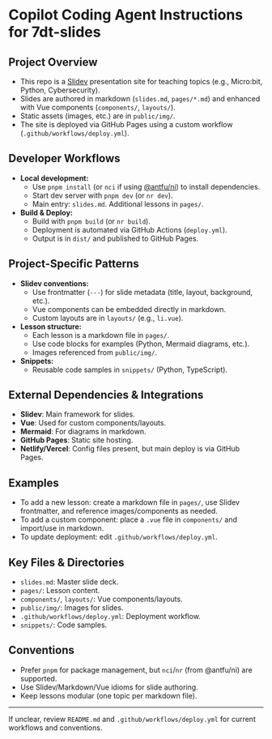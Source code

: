 # Copilot Coding Agent Instructions for 7dt-slides

## Project Overview
- This repo is a [Slidev](https://github.com/slidevjs/slidev) presentation site for teaching topics (e.g., Micro:bit, Python, Cybersecurity).
- Slides are authored in markdown (`slides.md`, `pages/*.md`) and enhanced with Vue components (`components/`, `layouts/`).
- Static assets (images, etc.) are in `public/img/`.
- The site is deployed via GitHub Pages using a custom workflow (`.github/workflows/deploy.yml`).

## Developer Workflows
- **Local development:**
  - Use `pnpm install` (or `nci` if using [@antfu/ni](https://github.com/antfu/ni)) to install dependencies.
  - Start dev server with `pnpm dev` (or `nr dev`).
  - Main entry: `slides.md`. Additional lessons in `pages/`.
- **Build & Deploy:**
  - Build with `pnpm build` (or `nr build`).
  - Deployment is automated via GitHub Actions (`deploy.yml`).
  - Output is in `dist/` and published to GitHub Pages.

## Project-Specific Patterns
- **Slidev conventions:**
  - Use frontmatter (`---`) for slide metadata (title, layout, background, etc.).
  - Vue components can be embedded directly in markdown.
  - Custom layouts are in `layouts/` (e.g., `li.vue`).
- **Lesson structure:**
  - Each lesson is a markdown file in `pages/`.
  - Use code blocks for examples (Python, Mermaid diagrams, etc.).
  - Images referenced from `public/img/`.
- **Snippets:**
  - Reusable code samples in `snippets/` (Python, TypeScript).

## External Dependencies & Integrations
- **Slidev**: Main framework for slides.
- **Vue**: Used for custom components/layouts.
- **Mermaid**: For diagrams in markdown.
- **GitHub Pages**: Static site hosting.
- **Netlify/Vercel**: Config files present, but main deploy is via GitHub Pages.

## Examples
- To add a new lesson: create a markdown file in `pages/`, use Slidev frontmatter, and reference images/components as needed.
- To add a custom component: place a `.vue` file in `components/` and import/use in markdown.
- To update deployment: edit `.github/workflows/deploy.yml`.

## Key Files & Directories
- `slides.md`: Master slide deck.
- `pages/`: Lesson content.
- `components/`, `layouts/`: Vue components/layouts.
- `public/img/`: Images for slides.
- `.github/workflows/deploy.yml`: Deployment workflow.
- `snippets/`: Code samples.

## Conventions
- Prefer `pnpm` for package management, but `nci`/`nr` (from @antfu/ni) are supported.
- Use Slidev/Markdown/Vue idioms for slide authoring.
- Keep lessons modular (one topic per markdown file).

---

If unclear, review `README.md` and `.github/workflows/deploy.yml` for current workflows and conventions.
